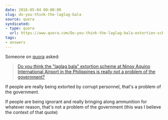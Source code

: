 ```yaml
---
date: 2016-05-04 00:00:00
slug: do-you-think-the-laglag-bala
source: quora
syndicated:
- type: quora
  url: https://www.quora.com/Do-you-think-the-laglag-bala-extortion-scheme-at-Ninoy-Aquino-International-Airport-in-the-Philippines-is-really-not-a-problem-of-the-government/answer/Roy-Tang
tags:
- answers
---
```


Someone on [quora](https://quora.com) asked:

> [Do you think the "laglag bala" extortion scheme at Ninoy Aquino International Airport in the Philippines is really not a problem of the government?](https://www.quora.com/Do-you-think-the-laglag-bala-extortion-scheme-at-Ninoy-Aquino-International-Airport-in-the-Philippines-is-really-not-a-problem-of-the-government/answer/Roy-Tang)


If people are really being extorted by corrupt personnel, that's a problem of the government.

If people are being ignorant and really bringing along ammunition for whatever reason, that's not a problem of the government (this was I believe the context of that quote)